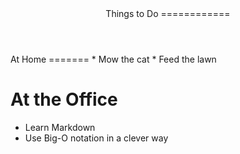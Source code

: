 <header>
Things to Do
============
</header>
<main>
At Home
=======
*    Mow the cat
*    Feed the lawn

At the Office
=============
*    Learn Markdown
*    Use Big-O notation in a clever way
</main>
<!-- Document Title
==============

***24/Nov/2018***

**Post by:** *Nhat Le*

[create an anchor](#anchors-in-markdown)

# Head

## Item

### Detail (optional)

`some text`

`some text`

`some text`

For more information, see <http://www.example.com/>.

[ a link ](http://www.example.com/)

```
#!/bin/bash
echo Hello world
```

```bash
#!/bin/bash

echo Hello world
```

[
"JavaScript"
]

Some text

```swift
protocol ZPConnectorAPIProtocol {
    var delegate: ZPConnectorAPIOutputProtocol? {get set}
    func set(userInfo: ZPConnectorUserInfo)
    func recovery(start: UInt64, count: Int)
    func sendReadStatus(_ messageId: UInt64)
    func sendReceiveStatus(_ messageId: UInt64)
    func sendReceiveStatus(_ arrayMessageId: [UInt64])
    func sendDeleteStatus(_ messageId: UInt64)
    func ping(_ timeStamp: UInt64)
    func unsubcriber(completion:@escaping (Bool) -> Void)
    func startSubcriber(completion:@escaping (Bool) -> Void)
    func sendSubcriberRequest(completion:@escaping (Bool) -> Void)
    func request(requestId: UInt64, service: String, method: String, params: [String: String])
    func isConnected() -> Bool
    func closeConnection()
    func updateDeviceToken()
    func disconnect()
}
```

```
Another code block
```

Colons can be used to align columns.

| Tables        | Are           | Cool  |
| ------------- | :-----------: | ----: |
| col 3 is      | right-aligned | $1600 |
| col 2 is      | centered      | $12   |
| zebra stripes | are neat      | $1    |

There must be at least 3 dashes separating each header cell.
The outer pipes (|) are optional, and you don't need to make the 
raw Markdown line up prettily. You can also use inline Markdown.

| Markdown | Less      | Pretty     |
| -------- | --------- | ---------- |
| *Still*  | `renders` | **nicely** |
| 1        | 2         | 3          |



<details> 
  <summary>Q1: What is the best Language in the World? </summary>
   A1: JavaScript 
</details>

```swift
func getCacheDataForAccountInfoInput() -> (String, String)? {
        guard self.interactor.isHaveCachedData() == true else { return nil }
        guard let headNumber = self.interactor.getCachedData(for: APIParamsKey.bankheadnumber.rawValue) as? String
            , let lastNumber = self.interactor.getCachedData(for: APIParamsKey.banklastnumber.rawValue) as? String else { return nil }
        return (headNumber, lastNumber)
    }
```
 -->
